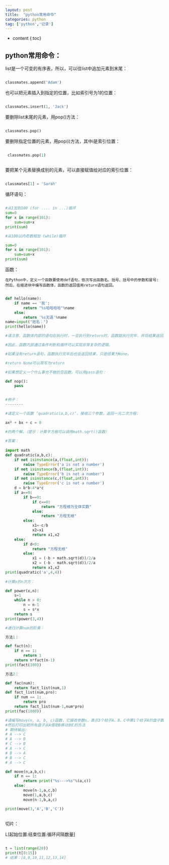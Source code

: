 ```yaml
---
layout: post
title:  "python常用命令"
categories: python
tag: ['python','记录']
---
```


* content
{:toc}

python常用命令：
-------

list是一个可变的有序表，所以，可以往list中追加元素到末尾：

~~~python

classmates.append('Adam')

~~~

也可以把元素插入到指定的位置，比如索引号为1的位置：

~~~python

classmates.insert(1, 'Jack')

~~~

要删除list末尾的元素，用pop()方法：

~~~python

classmates.pop()

~~~

要删除指定位置的元素，用pop(i)方法，其中i是索引位置：

~~~python

 classmates.pop(1)
 
 ~~~


要把某个元素替换成别的元素，可以直接赋值给对应的索引位置：

~~~python

classmates[1] = 'Sarah'

~~~

循环语句：

~~~python

#从1加到100 (for .... in ...)循环
sum=0
for x in range(101):
    sum=sum+x
print(sum) 

#从100以内奇数相加 (while)循环

sum=0
for x in range(101):
    sum=sum+x
print(sum) 

~~~

函数：

	在Python中，定义一个函数要使用def语句，依次写出函数名、括号、括号中的参数和冒号:
    然后，在缩进块中编写函数体，函数的返回值用return语句返回。

~~~python

def hello(name):
	if name == '我':
	    return "%s哈哈哈哈"%name
	else:
	    return '%s无语'%name
name=input("姓名：")
print(hello(name))

#请注意，函数体内部的语句在执行时，一旦执行到return时，函数就执行完毕，并将结果返回。

#因此，函数内部通过条件判断和循环可以实现非常复杂的逻辑。

#如果没有return语句，函数执行完毕后也会返回结果，只是结果为None。

#return None可以简写为return

#如果想定义一个什么事也不做的空函数，可以用pass语句：

def nop():
    pass

	
#例子： 
--------

#请定义一个函数 ’quadratic(a,b,c)‘，接收三个参数，返回一元二次方程: 

ax² + bx + c = 0 

#的两个解。（提示：计算平方根可以调用math.sqrt()函数）
 
#答案：
 
import math
def quadratic(a,b,c):
    if not isinstance(a,(float,int)):
        raise TypeError('a is not a number')
    if not isinstance(b,(float,int)):
        raise TypeError('b is not a number')
    if not isinstance(c,(float,int)):
        raise TypeError('c is not a number')
    d = b*b-4*a*c
    if a==0:
        if b==0:
            if c==0:
                return "方程根为全体实数"
            else:
                return "方程无根"  
        else:
            x1=-c/b
            x2=x1
            return x1,x2
    else:
        if d<0:
            return "方程无根" 
        else:
            x1 = (-b + math.sqrt(d))/2/a 
            x2 = (-b - math.sqrt(d))/2/a
            return x1,x2  
print(quadratic('a',4,4))
	
#计算x的n次方：

def power(x,n):
    s=1
    while n > 0:
        n = n-1
        s = s*x	
    return s        
print(power(3,4))	

#递归计算num的阶乘：

方法1：

def fact(n):
    if n == 1:
        return 1
    return n*fact(n-1)    	
print(fact(100))

方法2：

def fac(num):
	return fact_list(num,1)
def fact_list(num,pro):
    if num == 1:
        return pro
    return fact_list(num-1,num*pro) 
print(fac(1000))    

#请编写move(n, a, b, c)函数，它接收参数n，表示3个柱子A、B、C中第1个柱子A的盘子数量，
#然后打印出把所有盘子从A借助B移动到C的方法
# 期待输出:
# A --> C
# A --> B
# C --> B
# A --> C
# B --> A
# B --> C
# A --> C

def move(n,a,b,c):
    if n == 1:
        return print("%s--->%s"%(a,c))
    else:
        move(n-1,a,c,b)
        move(1,a,b,c)
        move(n-1,b,a,c)

print(move(3,'A','B','C'))	
	
~~~


切片：

L[起始位置:结束位置:循环间隔数量]

~~~python

t = list(range(20))   
print(t[8:15])
# 结果：[8,9,10,11,12,13,14]

~~~









